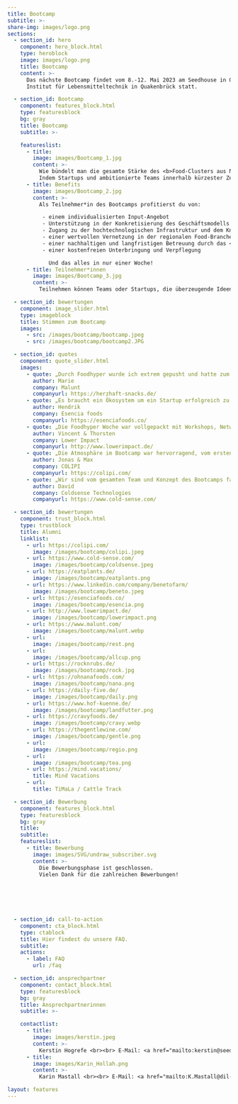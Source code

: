```yaml
---
title: Bootcamp
subtitle: >-
share-img: images/logo.png
sections:
  - section_id: hero
    component: hero_block.html
    type: heroblock
    image: images/logo.png
    title: Bootcamp
    content: >-
      Das nächste Bootcamp findet vom 8.-12. Mai 2023 am Seedhouse in Osnabrück und am Deutschen
      Institut für Lebensmitteltechnik in Quakenbrück statt. 

  - section_id: Bootcamp
    component: features_block.html
    type: featuresblock
    bg: gray
    title: Bootcamp
    subtitle: >-

    featureslist:
      - title:
        image: images/Bootcamp_1.jpg
        content: >-
          Wie bündelt man die gesamte Stärke des <b>Food-Clusters aus Niedersachsen</b> in einer Woche? 
          Indem Startups und ambitionierte Teams innerhalb kürzester Zeit <b>Zugang zur hochtechnologischen Infrastruktur</b> und zum <b>Know-How</b> des Deutschen Instituts für Lebensmitteltechnik erhalten und von den Startup-Erfahrungen und dem Netzwerk des <a href="https://www.seedhouse.de/">Seedhouse</a> und der darum versammelten 34 Unternehmen aus der gesamten Lebensmittelwertschöpfungskette profitieren.
      - title: Benefits
        image: images/Bootcamp_2.jpg
        content: >-
          Als Teilnehmer*in des Bootcamps profitierst du von:

           - einem individualisierten Input-Angebot
           - Unterstützung in der Konkretisierung des Geschäftsmodells sowie der Kommerzialisierung
           - Zugang zu der hochtechnologischen Infrastruktur und dem Knowhow des <a href="https://www.dil-ev.de/">DIL</a>
           - einer wertvollen Vernetzung in der regionalen Food-Branche
           - einer nachhaltigen und langfristigen Betreuung durch das <a href="https://www.seedhouse.de/">Seedhouse</a> und das DIL
           - einer kostenfreien Unterbringung und Verpflegung

             Und das alles in nur einer Woche!
      - title: Teilnehmer*innen
        image: images/Bootcamp_3.jpg
        content: >-
          Teilnehmen können Teams oder Startups, die überzeugende Ideen/ Prototypen für Innovationen im Lebensmittelsektor mitbringen.

  - section_id: bewertungen
    component: image_slider.html
    type: imageblock
    title: Stimmen zum Bootcamp
    images:
      - src: /images/bootcamp/bootcamp.jpeg
      - src: /images/bootcamp/bootcamp2.JPG

  - section_id: quotes
    component: quote_slider.html
    images:
      - quote: „Durch Foodhyper wurde ich extrem gepusht und hatte zum ersten Mal das Gefühl einer rundum Unterstützung. Der Austausch mit den anderen StartUps war auf Augenhöhe und super Supportive wodurch die Woche über eine sehr angenehme Atmosphäre geherrscht hat. Foodhyper hat mich jeden Tag aus meiner Komfortzone herausgeholt - und das war toll!“
        author: Marie
        company: Malunt
        companyurl: https://herzhaft-snacks.de/
      - quote: „Es braucht ein Ökosystem um ein Startup erfolgreich zu machen. Der FoodHyper baut eine Brücke in Deutschlands größtes Food-Ökosystem Osnabrück.“
        author: Hendrik
        company: Esencia foods
        companyurl: https://esenciafoods.co/
      - quote: „Die Foodhyper Woche war vollgepackt mit Workshops, Networking und jede Menge individueller Input. Wir empfehlen jedem Food Startup diese tollen Möglichkeiten wahrzunehmen und sich für das Foodhyper Programm zu bewerben.“
        author: Vincent & Thorsten
        company: Lower Impact
        companyurl: http://www.lowerimpact.de/
      - quote: „Die Atmosphäre im Bootcamp war hervorragend, vom ersten Tag an war der Austausch mit Gleichgesinnten fruchtbar, wobei der Spaß nicht zu kurz kam. Besonders wertvoll waren für uns die Gespräche mit den Expert*innen des DILs, die auch nach dem Bootcamp weitergeführt wurden.“
        author: Jonas & Max
        company: COLIPI
        companyurl: https://colipi.com/
      - quote: „Wir sind vom gesamten Team und Konzept des Bootcamps fasziniert. Es war eine intensive und lernreiche Woche, die uns nach vorne bewegt hat.“
        author: David
        company: Coldsense Technologies
        companyurl: https://www.cold-sense.com/

  - section_id: bewertungen
    component: trust_block.html
    type: trustblock
    title: Alumni
    linklist:
      - url: https://colipi.com/
        image: /images/bootcamp/colipi.jpeg
      - url: https://www.cold-sense.com/
        image: /images/bootcamp/coldsense.jpeg
      - url: https://eatplants.de/
        image: /images/bootcamp/eatplants.png
      - url: https://www.linkedin.com/company/benetofarm/
        image: /images/bootcamp/beneto.jpeg
      - url: https://esenciafoods.co/
        image: /images/bootcamp/esencia.png
      - url: http://www.lowerimpact.de/
        image: /images/bootcamp/lowerimpact.png
      - url: https://www.malunt.com/
        image: /images/bootcamp/malunt.webp
      - url:
        image: /images/bootcamp/rest.png
      - url:
        image: /images/bootcamp/allcup.png
      - url: https://rocknrubs.de/
        image: /images/bootcamp/rock.jpg
      - url: https://ohnanafoods.com/
        image: /images/bootcamp/nana.png
      - url: https://daily-five.de/
        image: /images/bootcamp/daily.png
      - url: https://www.hof-kuenne.de/
        image: /images/bootcamp/landfutter.png
      - url: https://cravyfoods.de/
        image: /images/bootcamp/cravy.webp
      - url: https://thegentlewine.com/
        image: /images/bootcamp/gentle.png
      - url:
        image: /images/bootcamp/regio.png
      - url:
        image: /images/bootcamp/tea.png
      - url: https://mind.vacations/
        title: Mind Vacations
      - url:
        title: TiMaLa / Cattle Track

  - section_id: Bewerbung
    component: features_block.html
    type: featuresblock
    bg: gray
    title:
    subtitle:
    featureslist:
      - title: Bewerbung
        image: images/SVG/undraw_subscriber.svg
        content: >-
          Die Bewerbungsphase ist geschlossen.
          Vielen Dank für die zahlreichen Bewerbungen!
          

        

          

  - section_id: call-to-action
    component: cta_block.html
    type: ctablock
    title: Hier findest du unsere FAQ.
    subtitle:
    actions:
      - label: FAQ
        url: /faq

  - section_id: ansprechpartner
    component: contact_block.html
    type: featuresblock
    bg: gray
    title: Ansprechpartnerinnen
    subtitle: >-

    contactlist:
      - title:
        image: images/kerstin.jpeg
        content: >-
          Kerstin Hogrefe <br><br> E-Mail: <a href="mailto:kerstin@seedhouse.de ">kerstin@seedhouse.de  </a> <br><br> Tel.: 0151 67965973
      - title:
        image: images/Karin_Hollah.png
        content: >-
          Karin Mastall <br><br> E-Mail: <a href="mailto:K.Mastall@dil-ev.de">K.Mastall@dil-ev.de </a>  <br><br> Tel.: 05431 183 292

layout: features
---
```


